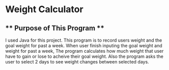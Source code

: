 # Weight Calculator
** Purpose of This Program **
---
I used Java for this project.
This program is to record users weight and the goal weight for past a week.
When user finish inputing the goal weight and weight for past a week,
The program calculates how much weight that user have to gain or lose to acheive their goal weight.
Also the program asks the user to select 2 days to see weight changes between selected days.
